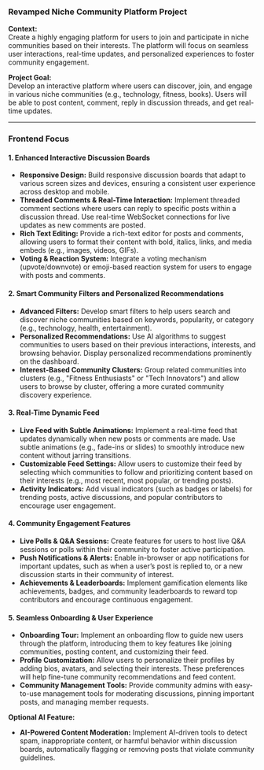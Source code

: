 ### **Revamped Niche Community Platform Project**

**Context:**  
Create a highly engaging platform for users to join and participate in niche communities based on their interests. The platform will focus on seamless user interactions, real-time updates, and personalized experiences to foster community engagement.

**Project Goal:**  
Develop an interactive platform where users can discover, join, and engage in various niche communities (e.g., technology, fitness, books). Users will be able to post content, comment, reply in discussion threads, and get real-time updates.

---

### **Frontend Focus**  

#### **1. Enhanced Interactive Discussion Boards**

- **Responsive Design:** Build responsive discussion boards that adapt to various screen sizes and devices, ensuring a consistent user experience across desktop and mobile.
- **Threaded Comments & Real-Time Interaction:** Implement threaded comment sections where users can reply to specific posts within a discussion thread. Use real-time WebSocket connections for live updates as new comments are posted.
- **Rich Text Editing:** Provide a rich-text editor for posts and comments, allowing users to format their content with bold, italics, links, and media embeds (e.g., images, videos, GIFs).
- **Voting & Reaction System:** Integrate a voting mechanism (upvote/downvote) or emoji-based reaction system for users to engage with posts and comments.

#### **2. Smart Community Filters and Personalized Recommendations**

- **Advanced Filters:** Develop smart filters to help users search and discover niche communities based on keywords, popularity, or category (e.g., technology, health, entertainment).
- **Personalized Recommendations:** Use AI algorithms to suggest communities to users based on their previous interactions, interests, and browsing behavior. Display personalized recommendations prominently on the dashboard.
- **Interest-Based Community Clusters:** Group related communities into clusters (e.g., "Fitness Enthusiasts" or "Tech Innovators") and allow users to browse by cluster, offering a more curated community discovery experience.

#### **3. Real-Time Dynamic Feed**

- **Live Feed with Subtle Animations:** Implement a real-time feed that updates dynamically when new posts or comments are made. Use subtle animations (e.g., fade-ins or slides) to smoothly introduce new content without jarring transitions.
- **Customizable Feed Settings:** Allow users to customize their feed by selecting which communities to follow and prioritizing content based on their interests (e.g., most recent, most popular, or trending posts).
- **Activity Indicators:** Add visual indicators (such as badges or labels) for trending posts, active discussions, and popular contributors to encourage user engagement.

#### **4. Community Engagement Features**

- **Live Polls & Q&A Sessions:** Create features for users to host live Q&A sessions or polls within their community to foster active participation.
- **Push Notifications & Alerts:** Enable in-browser or app notifications for important updates, such as when a user’s post is replied to, or a new discussion starts in their community of interest.
- **Achievements & Leaderboards:** Implement gamification elements like achievements, badges, and community leaderboards to reward top contributors and encourage continuous engagement.

#### **5. Seamless Onboarding & User Experience**

- **Onboarding Tour:** Implement an onboarding flow to guide new users through the platform, introducing them to key features like joining communities, posting content, and customizing their feed.
- **Profile Customization:** Allow users to personalize their profiles by adding bios, avatars, and selecting their interests. These preferences will help fine-tune community recommendations and feed content.
- **Community Management Tools:** Provide community admins with easy-to-use management tools for moderating discussions, pinning important posts, and managing member requests.

**Optional AI Feature:**  

- **AI-Powered Content Moderation:** Implement AI-driven tools to detect spam, inappropriate content, or harmful behavior within discussion boards, automatically flagging or removing posts that violate community guidelines.
